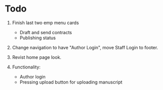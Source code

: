 # Todo
1. Finish last two emp menu cards
    - Draft and send contracts
    - Publishing status
  
2. Change navigation to have "Author Login", move Staff Login to footer.

3. Revist home page look.

4. Functionality:
    - Author login
    - Pressing upload button for uploading manuscript
